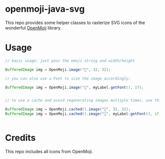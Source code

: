 # openmoji-java-svg

This repo provides some helper classes to rasterize SVG icons of the wonderful [OpenMoji](https://openmoji.org/) library.



# Usage

```java
// basic usage: just pass the emoji string and width/height

BufferedImage img = OpenMoji.image("🍆", 32, 32);

// you can also use a Font to size the image accordingly:

BufferedImage img = OpenMoji.image("🥑", myLabel.getFont(), 1f);


// to use a cache and avoid regenerating images multiple times, use this:

BufferedImage img = OpenMoji.cached().image("🌽", 32, 32);
BufferedImage img = OpenMoji.cached().image("🥬", myLabel.getFont(), 1f);



```

# Credits

This repo includes all icons from OpenMoji.
